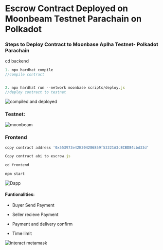 # Escrow Contract Deployed on Moonbeam Testnet Parachain on Polkadot

### Steps to Deploy Contract to Moonbase Aplha Testnet- Polkadot Parachain

cd backend
```javascript
1. npx hardhat compile
//compile contract


2. npx hardhat run --network moonbase scripts/deploy.js
//deploy contract to testnet


```


![compiled and deployed](https://user-images.githubusercontent.com/90293555/158067064-f41f7869-58c5-4cad-ac4f-83d57485a8f5.jpg)



### Testnet:



![moonbeam](https://user-images.githubusercontent.com/90293555/158067145-2819f34a-85db-4d6c-b50d-d421bf71640e.jpg)


### Frontend
```javascript
copy contract address '0x553973e42E304286859f53321A3cECBD84cbd33d'

Copy contract abi to escrow.js

cd frontend

npm start
```
![Dapp](https://user-images.githubusercontent.com/90293555/158035529-bb292918-3a27-48cd-a683-88d6c0b14805.jpg)

#### Funtionalities:

- Buyer Send Payment

- Seller recieve Payment

- Payment and delivery confirm

- Time limit

![interact metamask](https://user-images.githubusercontent.com/90293555/158035557-f168cd3c-2034-4ec3-b485-af894f0339f2.jpg)

